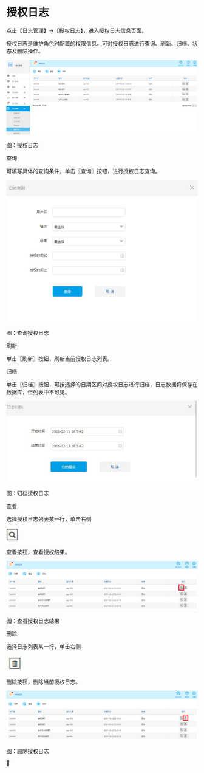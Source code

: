 # 授权日志

点击【日志管理】->【授权日志】，进入授权日志信息页面。

授权日志是维护角色时配置的权限信息。可对授权日志进行查询、刷新、归档、状态及删除操作。 

![](/articles/idm/4-/images/image117.png)

图：授权日志

查询

可填写具体的查询条件，单击〖查询〗按钮，进行授权日志查询。

![](/articles/idm/4-/images/image118.png)

图：查询授权日志

刷新

单击〖刷新〗按钮，刷新当前授权日志列表。

归档

单击〖归档〗按钮，可按选择的日期区间对授权日志进行归档，日志数据将保存在数据库，但列表中不可见。

![](/articles/idm/4-/images/image119.png)

图：归档授权日志

查看

选择授权日志列表某一行，单击右侧

![](/articles/idm/4-/images/image99.png)

查看按钮，查看授权结果。

![](/articles/idm/4-/images/image120.png)

图：查看授权日志结果

删除

选择日志列表某一行，单击右侧

![](/articles/idm/2-/images/image7.png)

删除按钮，删除当前授权日志。

![](/articles/idm/4-/images/image121.png)

图：删除授权日志

 








